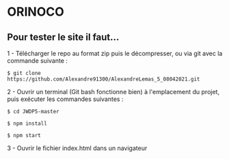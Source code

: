# ORINOCO

## Pour tester le site il faut...

1 - Télécharger le repo au format zip puis le décompresser, ou via git avec la commande suivante : 

    $ git clone https://github.com/Alexandre91300/AlexandreLemas_5_08042021.git

2 - Ouvrir un terminal (Git bash fonctionne bien) à l'emplacement du projet, puis exécuter les commandes suivantes : 

    $ cd JWDP5-master

    $ npm install
    
    $ npm start

3 - Ouvrir le fichier index.html dans un navigateur
